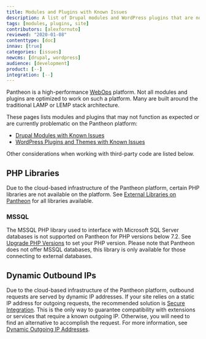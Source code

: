 ```yaml
---
title: Modules and Plugins with Known Issues
description: A list of Drupal modules and WordPress plugins that are not supported and/or require workarounds.
tags: [modules, plugins, site]
contributors: [alexfornuto]
reviewed: "2020-01-08"
contenttype: [doc]
innav: [true]
categories: [issues]
newcms: [drupal, wordpress]
audience: [development]
product: [--]
integration: [--]
---
```


Pantheon is a high-performance [WebOps](/pantheon-workflow) platform. Not all modules and plugins are optimized to work on such a platform. Many are built around the traditional LAMP or LEMP stack architecture.

These pages lists modules and plugins that may not function as expected or are currently problematic on the Pantheon platform:

- [Drupal Modules with Known Issues](/modules-known-issues)
- [WordPress Plugins and Themes with Known Issues](/plugins-known-issues)

Other considerations when working with third-party code are listed below.

## PHP Libraries

Due to the cloud-based infrastructure of the Pantheon platform, certain PHP libraries are not available on the platform. See [External Libraries on Pantheon](/external-libraries) for all libraries available.

### MSSQL

The MSSQL PHP library used to interface with Microsoft SQL Server databases is not supported on Pantheon for PHP versions below 7.2. See [Upgrade PHP Versions](/guides/php/php-versions) to set your PHP version. Please note that Pantheon does not offer MSSQL databases, this library is only available for those connecting to external databases.

## Dynamic Outbound IPs

Due to the cloud-based infrastructure of the Pantheon platform, outbound requests are served by dynamic IP addresses. If your site relies on a static IP address for outgoing requests, the recommended solution is [Secure Integration](/guides/secure-development/secure-integration). This is the only way to guarantee compatibility with extensions or services that require a known outgoing IP. Otherwise, you will need to find an alternative to accomplish the request. For more information, see [Dynamic Outgoing IP Addresses](/outgoing-ips).

<Partial file="tmp-directory.md" />
